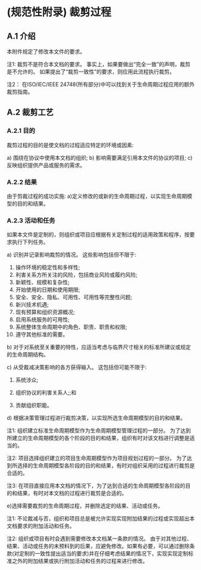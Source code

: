 # (规范性附录) 裁剪过程

## A.1 介绍

本附件规定了修改本文件的要求。

注1:
裁剪不是符合本文档的要求。
事实上，如果要做出“完全一致”的声明，裁剪是不允许的。
如果提出了“裁剪一致性”的要求，则应用此流程执行裁剪。

注2：
在ISO/IEC/IEEE 24748(所有部分)中可以找到关于生命周期过程应用的额外裁剪指南。

## A.2 裁剪工艺

### A.2.1 目的

裁剪过程的目的是使文档的过程适应特定的环境或因素:

a) 围绕在协议中使用本文档的组织;
b) 影响需要满足引用本文件的协议的项目;
c) 反映组织提供产品或服务的需求。

### A.2.2 结果

由于剪裁过程的成功实施:
a)定义修改的或新的生命周期过程，以实现生命周期模型的目的和结果。

### A.2.3 活动和任务

如果本文件是定制的，则组织或项目应根据有关定制过程的适用政策和程序，按要求执行下列任务。

a) 识别并记录影响裁剪的情况。
这些影响包括但不限于:

1) 操作环境的稳定性和多样性;
2) 利害关系方所关注的风险，包括商业风险或履约风险;
3) 新颖性、规模和复杂性;
4) 开始使用的日期和使用期限;
5) 安全、安全、隐私、可用性、可用性等完整性问题;
6) 新兴技术机遇;
7) 现有预算和组织资源概况;
8) 启用系统服务的可用性;
9) 系统整体生命周期中的角色、职责、职责和权限;
10) 遵守其他标准的需要。

b) 对于对系统至关重要的特性，应适当考虑与临界尺寸相关的标准所建议或规定的生命周期结构。

c) 从受裁减决策影响的各方获得输入。
这包括但可能不限于:

1) 系统涉众;

2) 组织协议的利害关系人;;和

3) 贡献组织职能。

d) 根据决策管理过程进行裁剪决策，以实现所选生命周期模型的目的和结果。

注1:
组织建立标准生命周期模型作为生命周期模型管理过程的一部分。
为了达到所建立的生命周期模型的各个阶段的目的和结果，组织有时对该文档进行调整是适当的。

注2:
项目选择组织建立的项目生命周期模型作为项目规划过程的一部分。
为了达到所选择的生命周期模型各阶段的目的和结果，有时对组织采用的过程进行裁剪是合适的。

注3:
在项目直接应用本文档的情况下，为了达到合适的生命周期模型各阶段的目的和结果，有时对本文档的过程进行裁剪是合适的。

e)选择需要裁剪的生命周期过程，并删除选定的结果、活动或任务。

注1:
不论裁减与否，组织和项目总是被允许实现实现附加结果的过程或实现超出本文档要求的附加活动和任务。

注2:
组织或项目有时会遇到需要修改本文档某一条款的情况。
由于对其他过程、结果、活动或任务的未预料到的后果，应避免修改。如果有必要，可以通过删除条款(对定制的一致性提出适当的要求)并在仔细考虑结果的情况下，实现实现定制标准之外的附加结果或执行附加活动和任务的过程来进行修改。